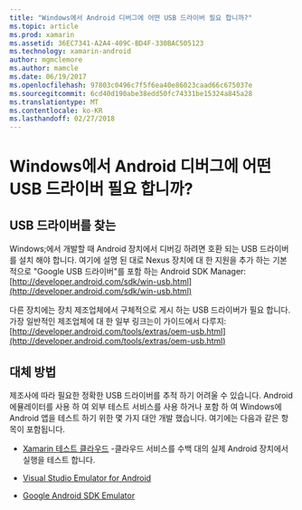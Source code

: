 ```yaml
---
title: "Windows에서 Android 디버그에 어떤 USB 드라이버 필요 합니까?"
ms.topic: article
ms.prod: xamarin
ms.assetid: 36EC7341-A2A4-409C-BD4F-330BAC505123
ms.technology: xamarin-android
author: mgmclemore
ms.author: mamcle
ms.date: 06/19/2017
ms.openlocfilehash: 97803c0496c7f5f6ea40e86023caad66c675037e
ms.sourcegitcommit: 6cd40d190abe38edd50fc74331be15324a845a28
ms.translationtype: MT
ms.contentlocale: ko-KR
ms.lasthandoff: 02/27/2018
---
```

# <a name="what-usb-drivers-do-i-need-to-debug-android-on-windows"></a>Windows에서 Android 디버그에 어떤 USB 드라이버 필요 합니까?

## <a name="finding-usb-drivers"></a>USB 드라이버를 찾는

Windows;에서 개발할 때 Android 장치에서 디버깅 하려면 호환 되는 USB 드라이버를 설치 해야 합니다. 여기에 설명 된 대로 Nexus 장치에 대 한 지원을 추가 하는 기본적으로 "Google USB 드라이버"를 포함 하는 Android SDK Manager: [http://developer.android.com/sdk/win-usb.html](http://developer.android.com/sdk/win-usb.html)

다른 장치에는 장치 제조업체에서 구체적으로 게시 하는 USB 드라이버가 필요 합니다. 가장 일반적인 제조업체에 대 한 일부 링크는이 가이드에서 다루지: [http://developer.android.com/tools/extras/oem-usb.html](http://developer.android.com/tools/extras/oem-usb.html)

## <a name="alternatives"></a>대체 방법

제조사에 따라 필요한 정확한 USB 드라이버를 추적 하기 어려울 수 있습니다. Android 에뮬레이터를 사용 하 여 외부 테스트 서비스를 사용 하거나 포함 하 여 Windows에 Android 앱을 테스트 하기 위한 몇 가지 대안 개발 했습니다. 여기에는 다음과 같은 항목이 포함됩니다.

- [Xamarin 테스트 클라우드](https://xamarin.com/test-cloud) -클라우드 서비스를 수백 대의 실제 Android 장치에서 실행을 테스트 합니다.

- [Visual Studio Emulator for Android](https://www.visualstudio.com/en-us/features/msft-android-emulator-vs.aspx)

- [Google Android SDK Emulator](~/android/deploy-test/debugging/android-sdk-emulator/index.md)

